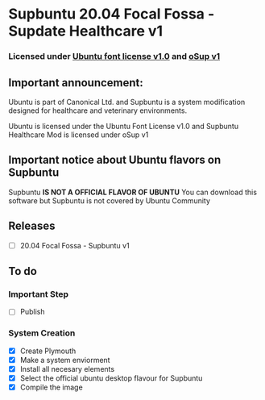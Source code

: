 # Supbuntu 20.04 Focal Fossa - Supdate Healthcare v1
### Licensed under [Ubuntu font license v1.0](https://supbuntu.github.io/ubuntu-font-license) and [oSup v1](https://supbuntu.github.io/os-license)
## Important announcement:
Ubuntu is part of Canonical Ltd. and Supbuntu is a system modification designed for healthcare and veterinary environments.

Ubuntu is licensed under the Ubuntu Font License v1.0 and Supbuntu Healthcare Mod is licensed under oSup v1

## Important notice about Ubuntu flavors on Supbuntu
Supbuntu **IS NOT A OFFICIAL FLAVOR OF UBUNTU** 
You can download this software but Supbuntu is not covered by Ubuntu Community

## Releases

 - [ ] 20.04 Focal Fossa - Supbuntu v1

## To do

### Important Step
 - [ ] Publish

### System Creation
 - [X] Create Plymouth
 - [X] Make a system enviorment
 - [X] Install all necesary elements
 - [X] Select the official ubuntu desktop flavour for Supbuntu
 - [X] Compile the image
